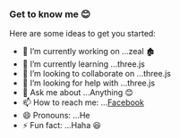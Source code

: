 ### Get to know me 😊


Here are some ideas to get you started:

- 🔭 I’m currently working on ...zeal 🏚
- 🌱 I’m currently learning ...three.js
- 👯 I’m looking to collaborate on ...three.js
- 🤔 I’m looking for help with ...three.js
- 💬 Ask me about ...Anything 😊
- 📫 How to reach me: ...[Facebook](https://www.facebook.com/sokhuong.uon.50/)
- 😄 Pronouns: ...He
- ⚡ Fun fact: ...Haha 😆
